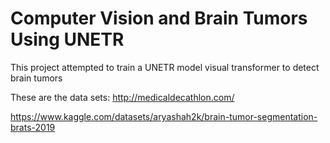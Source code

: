 
# Computer Vision and Brain Tumors Using UNETR 

This project attempted to train a UNETR model visual transformer to detect brain tumors 

These are the data sets:
http://medicaldecathlon.com/

https://www.kaggle.com/datasets/aryashah2k/brain-tumor-segmentation-brats-2019

